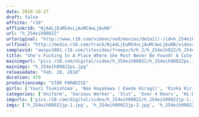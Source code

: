 ```yaml
---
date: 2018-10-27
draft: false
affsite: "r18"
afflinkr18: "NjA4LjEuMS4xLjAuMC4wLjAuMA"
url: "h_254eih00022"
urloriginal: "http://www.r18.com/videos/vod/movies/detail/-/id=h_254eih00022"
urlfinal: "http://media.r18.com/track/NjA4LjEuMS4xLjAuMC4wLjAuMA/videos/vod/movies/detail/-/id=h_254eih00022"
samplevid: "awspv3001.r18.com/litevideo/freepv/h/h_2/h_254eih022/h_254eih022_dmb_w.mp4"
title: "She's Fucking In A Place Where She Must Never Be Found! A Cute Slut Is Luring You To Temptation 8 Hours"
mainimgurl: "pics.r18.com/digital/video/h_254eih00022/h_254eih00022ps.jpg"
mainimgs: "h_254eih00022ps.jpg"
releasedate: "Feb. 20, 2018"
duration: 479
productioncomp: "STAR PARADISE"
girls: ['Yuuri Tsukishima', 'Nao Hayakawa ( Kaede Hiragi)', 'Rinka Kiriyama', 'Karina Oshima']
categories: ['Uniform', 'Various Worker', 'Slut', 'Over 4 Hours', 'Hi-Def']
imgurls: ['pics.r18.com/digital/video/h_254eih00022/h_254eih00022jp-1.jpg', 'pics.r18.com/digital/video/h_254eih00022/h_254eih00022jp-2.jpg', 'pics.r18.com/digital/video/h_254eih00022/h_254eih00022jp-3.jpg', 'pics.r18.com/digital/video/h_254eih00022/h_254eih00022jp-4.jpg', 'pics.r18.com/digital/video/h_254eih00022/h_254eih00022jp-5.jpg', 'pics.r18.com/digital/video/h_254eih00022/h_254eih00022jp-6.jpg', 'pics.r18.com/digital/video/h_254eih00022/h_254eih00022jp-7.jpg', 'pics.r18.com/digital/video/h_254eih00022/h_254eih00022jp-8.jpg', 'pics.r18.com/digital/video/h_254eih00022/h_254eih00022jp-9.jpg', 'pics.r18.com/digital/video/h_254eih00022/h_254eih00022jp-10.jpg', 'pics.r18.com/digital/video/h_254eih00022/h_254eih00022jp-11.jpg', 'pics.r18.com/digital/video/h_254eih00022/h_254eih00022jp-12.jpg', 'pics.r18.com/digital/video/h_254eih00022/h_254eih00022jp-13.jpg', 'pics.r18.com/digital/video/h_254eih00022/h_254eih00022jp-14.jpg', 'pics.r18.com/digital/video/h_254eih00022/h_254eih00022jp-15.jpg', 'pics.r18.com/digital/video/h_254eih00022/h_254eih00022jp-16.jpg', 'pics.r18.com/digital/video/h_254eih00022/h_254eih00022jp-17.jpg', 'pics.r18.com/digital/video/h_254eih00022/h_254eih00022jp-18.jpg', 'pics.r18.com/digital/video/h_254eih00022/h_254eih00022jp-19.jpg', 'pics.r18.com/digital/video/h_254eih00022/h_254eih00022jp-20.jpg']
imgs: ['h_254eih00022jp-1.jpg', 'h_254eih00022jp-2.jpg', 'h_254eih00022jp-3.jpg', 'h_254eih00022jp-4.jpg', 'h_254eih00022jp-5.jpg', 'h_254eih00022jp-6.jpg', 'h_254eih00022jp-7.jpg', 'h_254eih00022jp-8.jpg', 'h_254eih00022jp-9.jpg', 'h_254eih00022jp-10.jpg', 'h_254eih00022jp-11.jpg', 'h_254eih00022jp-12.jpg', 'h_254eih00022jp-13.jpg', 'h_254eih00022jp-14.jpg', 'h_254eih00022jp-15.jpg', 'h_254eih00022jp-16.jpg', 'h_254eih00022jp-17.jpg', 'h_254eih00022jp-18.jpg', 'h_254eih00022jp-19.jpg', 'h_254eih00022jp-20.jpg']
---
```

